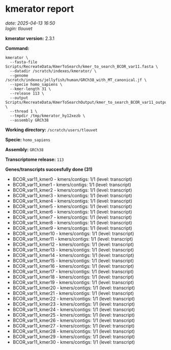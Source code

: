 # kmerator report
*date: 2025-04-13 16:50*  
*login: tlouvet*

**kmerator version:** 2.3.1

**Command:**

```
kmerator \
  --fasta-file Scripts/RecreateData/KmerToSearch/kmer_to_search_BCOR_var11.fasta \
  --datadir /scratch/indexes/kmerator/ \
  --genome /scratch/indexes/jellyfish/human/GRCh38_with_MT_canonical.jf \
  --specie homo_sapiens \
  --kmer-length 31 \
  --release 113 \
  --output Scripts/RecreateData/KmerToSearchOutput/kmer_to_search_BCOR_var11_output \
  --thread 1 \
  --tmpdir /tmp/kmerator_hy12xezb \
  --assembly GRCh38
```

**Working directory:** `/scratch/users/tlouvet`

**Specie:** `homo_sapiens`

**Assembly:** `GRCh38`

**Transcriptome release:** `113`

**Genes/transcripts succesfully done (31)**

- BCOR_var11_kmer0 - kmers/contigs: 1/1 (level: transcript)
- BCOR_var11_kmer1 - kmers/contigs: 1/1 (level: transcript)
- BCOR_var11_kmer2 - kmers/contigs: 1/1 (level: transcript)
- BCOR_var11_kmer3 - kmers/contigs: 1/1 (level: transcript)
- BCOR_var11_kmer4 - kmers/contigs: 1/1 (level: transcript)
- BCOR_var11_kmer5 - kmers/contigs: 1/1 (level: transcript)
- BCOR_var11_kmer6 - kmers/contigs: 1/1 (level: transcript)
- BCOR_var11_kmer7 - kmers/contigs: 1/1 (level: transcript)
- BCOR_var11_kmer8 - kmers/contigs: 1/1 (level: transcript)
- BCOR_var11_kmer9 - kmers/contigs: 1/1 (level: transcript)
- BCOR_var11_kmer10 - kmers/contigs: 1/1 (level: transcript)
- BCOR_var11_kmer11 - kmers/contigs: 1/1 (level: transcript)
- BCOR_var11_kmer12 - kmers/contigs: 1/1 (level: transcript)
- BCOR_var11_kmer13 - kmers/contigs: 1/1 (level: transcript)
- BCOR_var11_kmer14 - kmers/contigs: 1/1 (level: transcript)
- BCOR_var11_kmer15 - kmers/contigs: 1/1 (level: transcript)
- BCOR_var11_kmer16 - kmers/contigs: 1/1 (level: transcript)
- BCOR_var11_kmer17 - kmers/contigs: 1/1 (level: transcript)
- BCOR_var11_kmer18 - kmers/contigs: 1/1 (level: transcript)
- BCOR_var11_kmer19 - kmers/contigs: 1/1 (level: transcript)
- BCOR_var11_kmer20 - kmers/contigs: 1/1 (level: transcript)
- BCOR_var11_kmer21 - kmers/contigs: 1/1 (level: transcript)
- BCOR_var11_kmer22 - kmers/contigs: 1/1 (level: transcript)
- BCOR_var11_kmer23 - kmers/contigs: 1/1 (level: transcript)
- BCOR_var11_kmer24 - kmers/contigs: 1/1 (level: transcript)
- BCOR_var11_kmer25 - kmers/contigs: 1/1 (level: transcript)
- BCOR_var11_kmer26 - kmers/contigs: 1/1 (level: transcript)
- BCOR_var11_kmer27 - kmers/contigs: 1/1 (level: transcript)
- BCOR_var11_kmer28 - kmers/contigs: 1/1 (level: transcript)
- BCOR_var11_kmer29 - kmers/contigs: 1/1 (level: transcript)
- BCOR_var11_kmer30 - kmers/contigs: 1/1 (level: transcript)
